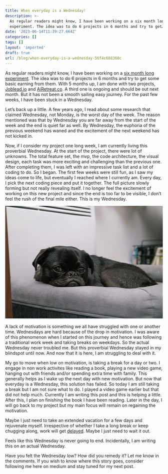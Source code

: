 ```yaml
---
title: When everyday is a Wednesday!
description: >-
  As regular readers might know, I have been working on a six month long
  experiment. The idea was to do 6 projects in 6 months and try to get…
date: '2023-06-14T11:39:27.664Z'
categories: []
tags: []
layout: 'imported'
draft: true
url: /blog/when-everyday-is-a-wednesday-56f4c688360c
---
```


As regular readers might know, I have been working on a [six month long experiment](https://medium.com/@vipulvpatil/the-idea-the-plan-and-the-journey-so-far-f46ffb8db9f5). The idea was to do 6 projects in 6 months and try to get some basic earning from them. With 5 months up, I am done with two projects, [Joblead.io](https://www.joblead.io) and [AiRetreat.co](https://airetreat.co). A third one is ongoing and should be out next month. But it has not been a smooth sailing easy journey. For the past few weeks, I have been stuck in a Wednesday.

Let’s back up a little. A few years ago, I read about some research that claimed Wednesday, not Monday, is the worst day of the week. The reason mentioned was that by Wednesday you are far away from the start of the week and the end is quiet far as well. By Wednesday, the euphoria of the previous weekend has waned and the excitement of the next weekend has not kicked in.

Now, if I consider my project one long week, I am currently living this proverbial Wednesday. At the start of the project, there were lot of unknowns. The total feature set, the mvp, the code architecture, the visual design, each task was more exciting and challenging than the previous one. After completing them, I was left with an impressive task list and a lot of coding to do. So I began. The first few weeks were still fun, as I saw my ideas come to life, but eventually I reached where I currently am. Every day, I pick the next coding piece and put it together. The full picture slowly forming but not really revealing itself. I no longer feel the excitement of working on this new project and since the end is too far to be visible, I don’t feel the rush of the final mile either. This is my Wednesday.

![Image needs more work](0__nukBh2ddoeQDjpc0.jpg)

A lack of motivation is something we all have struggled with one or another time. Wednesdays are hard because of the drop in motivation. I was aware of this phenomenon when I started on this journey and hence was following a traditional work week and taking breaks on weekdays. So the actual Wednesday never troubled me. But this proverbial Wednesday stayed in my blindspot until now. And now that it is here, I am struggling to deal with it.

My go to move when low on motivation, is taking a break for a day or two. I engage in non work activites like reading a book, playing a new video game, hanging out with friends and/or spending extra time with family. This generally helps as I wake up the next day with new motivation. But now that everyday is a Wednesday, this solution has failed. So today I am still taking a break but I am not sure what to do. I played a video game earlier but that did not help much. Currently I am writing this post and this is helping a little. After this, I plan on finishing the book I have been reading. Later in the day, I will go back to my project but my main focus will remain on regaining the motivation.

Maybe I just need to take an extended vacation for a few days and rejuvenate myself. Irrespective of whether I take a long break or keep chugging along, work will get [delayed](https://medium.com/@vipulvpatil/delays-and-how-i-handle-them-9e12bb55e93c). Maybe I just need to wait it out.

Feels like this Wednesday is never going to end. Incidentally, I am writing this on an actual Wednesday.

Have you felt the Wednesday low? How did you remedy it? Let me know in the comments. If you wish to know where this story goes, consider following me here on medium and stay tuned for my next post.
